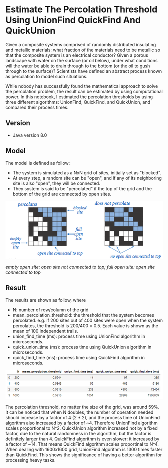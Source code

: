 # Estimate The Percolation Threshold Using UnionFind QuickFind And QuickUnion
Given a composite systems comprised of randomly distributed insulating and metallic materials: what fraction of the materials need to be metallic so that the composite system is an electrical conductor? Given a porous landscape with water on the surface (or oil below), under what conditions will the water be able to drain through to the bottom (or the oil to gush through to the surface)? Scientists have defined an abstract process known as percolation to model such situations.

While nobody has successfully found the mathematical approach to solve the percolation problem, the result can be estimated by using computational power. In this notebook, I estimated the percolation thresholds by using three different algorithms: UnionFind, QuickFind, and QuickUnion, and compared their process times. 

## Version
- Java version 8.0

## Model
The model is defined as follow:
- The system is simulated as a NxN grid of sites, initially set as "blocked".
- At every step, a random site can be "open", and if any of its neighboring site is also "open", they will be connected.
- They system is said to be "percolated" if the top of the grid and the bottom of the grid are connected by open sites.

![image](percolation.PNG)

*empty open site: open site not connected to top; full open site: open site connected to top*

## Result
The results are shown as follow, where
- N: number of row/column of the grid
- mean_percolation_threshold: the threshold that the system becomes percolated. e.g. if 200 sites out of 400 sites were open when the system percolates, the threshold is 200/400 = 0.5. Each value is shown as the mean of 100 independent trails.
- union_find_time (ms): process time using UnionFind algorithm in microseconds.
- quick_union_time (ms): process time using QuickUnion algorithm in microseconds.
- quick_find_time (ms): process time using QuickFind algorithm in microseconds.


![image](UnionFind.PNG)

The percolation threshold, no matter the size of the grid, was around 59%. It can be noticed that when N doubles, the number of operation needed should increase by a factor of 4 (2 * 2), and the process time of UnionFind algorithm also increased by a factor of ~4. Therefore UnionFind algorithm scales proportional to N^2. QuickUnion algorithm increased not by a fixed factor, due to the natural randomness in the algorithm, but the factor is definitely larger than 4. QuickFind algorithm is even slower: it increased by a factor of ~14. That means QuickFind algorithm scales proportinal to N^4. When dealing with 1600x1600 grid, UnionFind algorithm is 1300 times faster than QuickFind. This shows the significance of having a better algorithm for processing heavy tasks.
